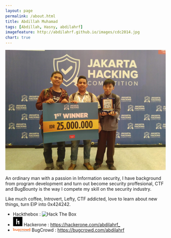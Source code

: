 ```yaml
---
layout: page
permalink: /about.html
title: Abdillah Muhamad
tags: [Abdillah, Hasny, abdilahrf]
imagefeature: http://abdilahrf.github.io/images/cdc2014.jpg
chart: true
---
```


<img src="/images/pic1.jpg" width="600px" alt="Abdillah Muhamad" />

An ordinary man with a passion in Information security, I have background from program development and turn out become security proffesional, CTF and BugBounty is the way I compete my skill on the security industry. 

Like much coffee, Introvert, Lefty, CTF addicted, love to learn about new things, turn EIP into 0x424242.

<ul>
	<li>Hackthebox : <img src="http://www.hackthebox.eu/badge/image/1575" alt="Hack The Box"></li>
	<li><img src="/images/h1.jpg" width="30px"> Hackerone : <a href="https://hackerone.com/abdilahrf_">https://hackerone.com/abdilahrf_</a></li>
	<li><img src="/images/bugcrowd.svg" width="55px"> BugCrowd : <a href="https://bugcrowd.com/abdilahrf">https://bugcrowd.com/abdilahrf</a></li>
</ul>